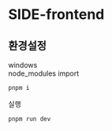 # SIDE-frontend

## 환경설정
windows  
node_modules import
```bash
pnpm i
```
실행
```bash
pnpm run dev
```
